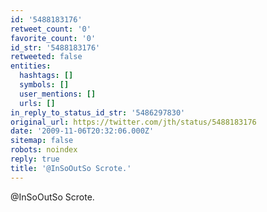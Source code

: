 ```yaml
---
id: '5488183176'
retweet_count: '0'
favorite_count: '0'
id_str: '5488183176'
retweeted: false
entities:
  hashtags: []
  symbols: []
  user_mentions: []
  urls: []
in_reply_to_status_id_str: '5486297830'
original_url: https://twitter.com/jth/status/5488183176
date: '2009-11-06T20:32:06.000Z'
sitemap: false
robots: noindex
reply: true
title: '@InSoOutSo Scrote.'
---
```


@InSoOutSo Scrote.